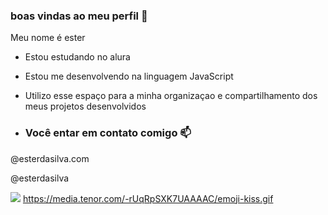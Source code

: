 ### boas vindas ao meu perfil 💙

Meu nome é ester

- Estou estudando no alura
- Estou me desenvolvendo na linguagem JavaScript
- Utilizo esse espaço para a minha organizaçao e compartilhamento dos meus projetos desenvolvidos

- ### Você entar em contato comigo 📫

@esterdasilva.com

@esterdasilva

![](https://media.tenor.com/-rUqRpSXK7UAAAAC/emoji-kiss.gif)
https://media.tenor.com/-rUqRpSXK7UAAAAC/emoji-kiss.gif
